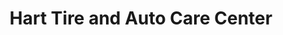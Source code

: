 ---
title: "Hart Tire and Auto Care Center"
url: /mechanicsville/hart-tire-and-auto-care-center/
shop: car repair
---